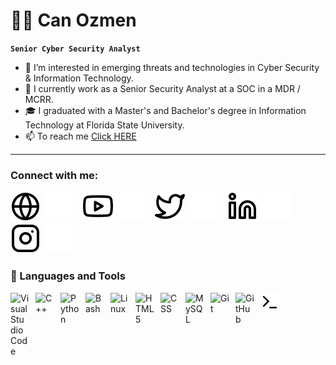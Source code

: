# 👨‍💻 Can Ozmen

**`Senior Cyber Security Analyst`**

- 👀 I’m interested in emerging threats and technologies in Cyber Security & Information Technology.
- 📖 I currently work as a Senior Security Analyst at a SOC in a MDR / MCRR.
- 🎓 I graduated with a Master's and Bachelor's degree in Information Technology at Florida State University. 
- 📫 To reach me [Click HERE](mailto:canozmen@mail.com)

---

### Connect with me:

[![website](./img/globe-light.svg)](https://canmenzo.com#gh-light-mode-only)
[![website](./img/globe-dark.svg)](https://canmenzo.com#gh-dark-mode-only)
&nbsp;&nbsp;
[![website](./img/youtube-light.svg)](https://youtube.com/canmenzo#gh-light-mode-only)
[![website](./img/youtube-dark.svg)](https://youtube.com/canmenzo#gh-dark-mode-only)
&nbsp;&nbsp;
[![website](./img/twitter-light.svg)](https://twitter.com/canmenzo#gh-light-mode-only)
[![website](./img/twitter-dark.svg)](https://twitter.com/canmenzo#gh-dark-mode-only)
&nbsp;&nbsp;
[![website](./img/linkedin-light.svg)](https://linkedin.com/in/canmenzo#gh-light-mode-only)
[![website](./img/linkedin-dark.svg)](https://linkedin.com/in/canmenzo#gh-dark-mode-only)
&nbsp;&nbsp;
[![website](./img/instagram-light.svg)](https://instagram.com/canmenzo#gh-light-mode-only)
[![website](./img/instagram-dark.svg)](https://instagram.com/canmenzo#gh-dark-mode-only)


### 🧰 Languages and Tools

<img align="left" alt="Visual Studio Code" width="30px" style="padding-right:10px;" src="https://cdn.jsdelivr.net/gh/devicons/devicon/icons/vscode/vscode-original.svg"/>
<img align="left" alt="C++" width="30px" style="padding-right:10px;" src="https://cdn.jsdelivr.net/gh/devicons/devicon/icons/cplusplus/cplusplus-line.svg" />
<img align="left" alt="Python" width="30px" style="padding-right:10px;" src="https://cdn.jsdelivr.net/gh/devicons/devicon/icons/python/python-original.svg" />
<img align="left" alt="Bash" width="30px" style="padding-right:10px;" src="https://cdn.jsdelivr.net/gh/devicons/devicon/icons/bash/bash-original.svg" />
<img align="left" alt="Linux" width="30px" style="padding-right:10px;" src="https://cdn.jsdelivr.net/gh/devicons/devicon/icons/linux/linux-original.svg" />
<img align="left" alt="HTML5" width="30px" style="padding-right:10px;" src="https://cdn.jsdelivr.net/gh/devicons/devicon/icons/html5/html5-original.svg" />
<img align="left" alt="CSS" width="30px" style="padding-right:10px;" src="https://cdn.jsdelivr.net/gh/devicons/devicon/icons/css3/css3-original.svg" />
<img align="left" alt="MySQL" width="30px" style="padding-right:10px;" src="https://cdn.jsdelivr.net/gh/devicons/devicon/icons/mysql/mysql-original.svg" />
<img align="left" alt="Git" width="30px" style="padding-right:10px;" src="https://cdn.jsdelivr.net/gh/devicons/devicon/icons/git/git-original.svg" />
<img align="left" alt="GitHub" width="30px" style="padding-right:10px;" src="https://cdn.jsdelivr.net/gh/devicons/devicon/icons/github/github-original.svg" />
<img align="left" alt="Terminal" width="30px" style="padding-right:10px;" src="./img/terminal-light.svg" />
<br />
